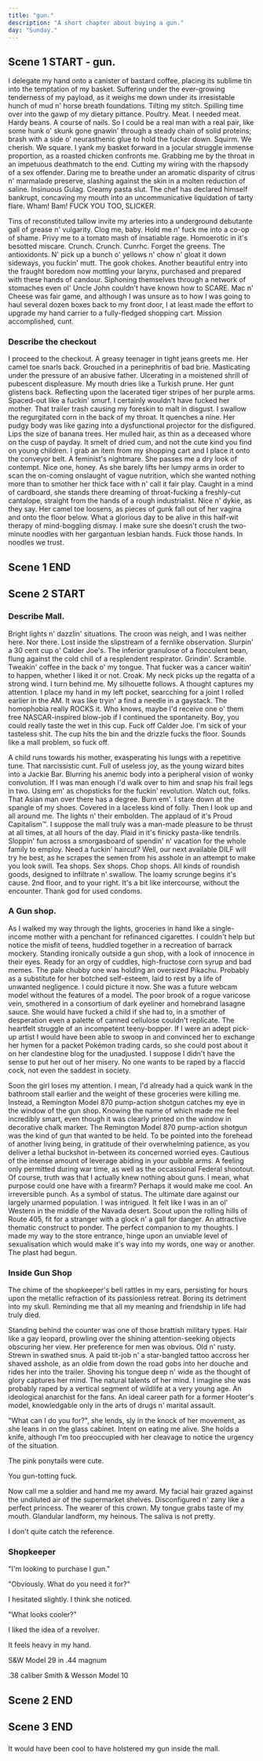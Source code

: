 ```yaml
---
title: "gun."
description: "A short chapter about buying a gun."
day: "Sunday."
---
```


## Scene 1 START - gun.

<!--
### Wallet Monologue.

You stare at your wallet. Your wallet stares back. There's flashes of money but it's terribly lack. So you give it your lust. A sign for your love. An abundance of lithe and a home in your crust. For the loyalty of heart. For your new best friend. For a shuckle of mildew. In a chive of pretend. Yet your offering is paltry. Without charm. Without pride. As it lingers for a cure. A kick in its stride. So you worship these notes. The validation of their crisp. Upon a smooth lilac surface. Your suffer for a kiss. As you embrace its harsh judgement. Striking pickle n' fear. So as to be a better person. The one you call dear. It creeds. You blare. Our ceremony in dissociation. Amongst a decoration of colour and quantifiable misassociation. Fickle n' gold. The mystique of a millionaire. At a fraction of the lie, so your reality must bear. So now in your wallet. You notice nothing but jewel. Your wallet is lordship. The priest of your cruel. Tickle me lucky. Tickle me vain. The disdain of your linger. The savage of your pain. Curiously plith. Pity in its crumb. A venture of foam upon a lilith of numb. Your heart is devoid of culture.

### Describe Tampons / Milo

The weekly shop. Danger's Harper Quinn. I walk past a packet of tampons. The beauty aisle. A menstrual sensation enthralled in the candid exasperation of a desperate lowlife. Murky is its sign of affection. Remnant of nostalgia's golden trickle upon which dazzles a premium-grade dust, reminding you of just how clutch you truly are. I'd chew one of em' right now if they didn't remind me so much of Milo. Her erratic touch. The boiled ingenuity of a misanthropic mind, now washed against the afflictive sleaze of a mindless triviality. I suppose I wanted to hold her. Embrace her. Call her nice things. Perhaps more than she herself wanted to be held or spoken to. In an ode to my own quixotic desires, now working against me in a defective ward of malevolent circumstance. Hospitalised. Inanity. Desecrate upon the basis of our one true love, as if to lock her away inside a blighted cage of impractical pursuits. Never to be realised again in this demolition of modernity. Stupid sop.

I think I should get chips. Should I get chips? I mean, have chips ever done me any harm? At least as far as I'm aware, chips have been a fantastic contribution towards National GDP. Well, except for fat people. And I mean, who wants to fuck a fat person? At least in buying this packet of chips, what I'm effectively doing is denying some huffer out there the opportunity to partake in the culnary equivalent of S&M. "Allow me to assist, fat whore." As I push aside some walking tub of lard who's become manic at the thought of using my precious potato as a fleshlight. Aaaaaaand, I no longer felt like eating chips anymore. Silly me.

I walk past a young couple. They seem happy. Healthy. Despair. Trapped in their own infalliable unreason. I respond to their success by plunging my hand into a bubbling vat of corrugated sherbet, drowning my sorrows in the creamy goodness of a pasturised opulence. Buttery grim. I trip on a shoelace. The ice cream tips n' slews down the exterior of my hand, matching the sultry temperature of my unearned scrutiny. Snapshot at the hip. I feel sick already. Svelte in the ambush of their jovial laughter. Deterred by all aspects of living. Satin. Maybe it was the feeling of co-existence itself, gluing to your flick in a capillary of munted clot. Slunk. That apparition of gurn n' chunk, skating down the crease in a rollin' cylinder of tempered tallow. Aurelia. Yet who was I? How did I fit into this scene, and who would be my other half? Perhaps I would have a shot at that young desirable stewardess standing over there by the toilet paper aisle, as we discussed which brand of towelette she prefered to succumb to the confectionery of her squirt. Consequently leading her to naughtily bite her finger in a playful sway, suggesting much more than would be reasonable in a mere supermarket jive. Perhaps I was simply destined to remained pauper in this perversion of public space, to be moistened by a senior with the clorox of a dishrag. I continued to stew in my unending jealousy, alternating between pudding and sadness. Lost in this moment amongst time. Harrowing for something cheaper.

I grasp at a cup of two-minute noodles from the international aisle, wishing instead that it was a mentally unstable girlfriend. Bulimic in her twine of shattered bulsa wood, forgiving in the pneumonia rotting her lungs. Although I suppose noodles offered a similar comfort to women, twiddle n' warmth in their long deciduous strands, as they curl around your tongue in a yellow melt of fine-grained perfection. Supple in its muddy kiss along the scent of one's throat, like a tender lover's liaison in the grand hotel of a five-star luxury suite. Then I thought of Milo. The curse of my inconsummate. The cure to my dread. Inanimate in its writhe shapelessness, as her absence beseeches my body to sink further into its interior. Alveolated for all its worth. Both petrified, yet ambivalent. To be reimagined in a waucht quaff of satanic fear, hurtling down the cavity of your neck with the hinderance of its revere. Stark in its astraphobia. Seltzer fantastisch. I assured myself that everything was okay. Perhaps Milo would appear from behind the vast refrigeration of milk to deliver me my care, with a smile thrown in for good measure. Of course, she simply never appeared. But thank god the apple pie was on special, because it now meant I had an excuse to eat the week-old cream in the fridge. Crisis averted.

### Describe the store

"Maintain minimal function," flashes the menacing teleprompter inside my head. HA. What a fool. Although peppy in my remark, it was evident I hadn't entirely lost my sarcasm; an American staple akin to pouring ketchup upon an impromptu bed of al dente mac n' cheese. The stomach churns. And yet, an anomaly appears from the corner of my eye. The discarded esthetic of a invalid coffee cup, presumably abandoned by a teenage mother on the prowl for some 50 cent diapers. How lovely. The sin is clear. Utterly ignoring my intuition for ordinal waste, I lunge towards the grunge. I geese. The cup is still warm. It soothes. I place my lips around the remaining smudge of lipstick left on the edge of its crumpled lid, pretending as if it were the dissolute of her scandalous mouth, pressed passionately against the wrong of my nose in a fantasy of unscrupulous romance. A bedlum of precum emerges from my pants. It soaks. I feel dirty. Alone. I want to cry. But I'm already surrounded by sadness. I scuttle.

Ultimately, it felt as if it wouldn't have made much of a difference if I'd simply perished. Right here. Right now. In amongst the fresh produce of leeks n' limes jeering at the jazz in my soul. Encouraging my trample upon a stampede of ripened avocados eager to steal, rape n' pleasure, as I conveniently fade away into the ashes of these overpriced shoes. Screaming in a sandy lethargy. Despondent. I needed to concentrate. Pronto. The teleprompter flashes again. "Oh, shut up," I shout into the cavity of an empty shelf. Crap. An older lady throws me an odd look before returning to her shopping trolley. Confused. I'd been caught. It was time to edge. Bounty. With a firm grip on my narcissistic plea, I curb. Swallow. My salivia beats begrudgingly against the clap of my jaw, initiating a subtle plantain for southern violence. I stomp my way through each aisle, fighting the presence of my thoughts in a chasm of pre-harvested fear. Conveniently left in the capable hands of consumerist advertising, as it guides me towards mother's ideal arbitration of nutritional affairs. The cramp is real. My fate is proceed.

Although I wasn't exactly sure why I came to the supermarket in the first place, it was neither the time nor place to be asking such gruel. All I knew was that I was king and that this was my jungle, ready to be ravaged in the disinterest of my assay. My foot takes one step into what seems like a vernacular of aluminum n' toast. Impaired upon an illusion of sheen ghostliness, parity to the loneliness of these infirmary white aisles and their gloss duclaire. As they radiate an unrelenting eleutheromania into the cornea of my eye, incinerating bacteria in amongst a cardboard city of blue n' neckwear. Drifting in amongst the discount stickers of countless ration, begging artfully for your glee n' boutique. The cautious is fair. The aisle is plenty.
-->

I delegate my hand onto a canister of bastard coffee, placing its sublime tin into the temptation of my basket. Suffering under the ever-growing tenderness of my payload, as it weighs me down under its irresistable hunch of mud n' horse breath foundations. Tilting my stitch. Spilling time over into the gawp of my dietary pittance. Poultry. Meat. I needed meat. Hardy beans. A course of nails. So I could be a real man with a real pair, like some hunk o' skunk gone gnawin' through a steady chain of solid proteins; brash with a side o' neurasthenic glue to hold the fucker down. Squirm. We cherish. We square. I yank my basket forward in a jocular struggle immense proportion, as a roasted chicken confronts me. Grabbing me by the throat in an impetuous deathmatch to the end. Cutting my wiring with the rhapsody of a sex offender. Daring me to breathe under an aromatic disparity of citrus n' marmalade preserve, slashing against the skin in a molten reduction of saline. Insinuous Gulag. Creamy pasta slut. The chef has declared himself bankrupt, concaving my mouth into an uncommunicative liquidation of tarty flare. Wham! Bam! FUCK YOU TOO, SLICKER.

Tins of reconstituted tallow invite my arteries into a underground debutante gall of grease n' vulgarity. Clog me, baby. Hold me n' fuck me into a co-op of shame. Privy me to a tomato mash of insatiable rage. Homoerotic in it's besotted miscare. Crunch. Crunch. Cunrhc. Forget the greens. The antioxidonts. N' pick up a bunch o' yellows n' chow n' gloat it down sideways, you fuckin' mutt. The gook chokes. Another beautiful entry into the fraught boredom now mottling your larynx, purchased and prepared with these hands of candour. Siphoning themselves through a network of stomaches even ol' Uncle John couldn't have known how to SCARE. Mac n' Cheese was fair game, and although I was unsure as to how I was going to haul several dozen boxes back to my front door, I at least made the effort to upgrade my hand carrier to a fully-fledged shopping cart. Mission accomplished, cunt.

### Describe the checkout

I proceed to the checkout. A greasy teenager in tight jeans greets me. Her camel toe snarls back. Grouched in a perinephritis of bad brie. Masticating under the pressure of an abusive father. Ulcerating in a moistened shrill of pubescent displeasure. My mouth dries like a Turkish prune. Her gunt glistens back. Reflecting upon the lacerated tiger stripes of her purple arms. Spaced-out like a fuckin' smurf. I certainly wouldn't have fucked her mother. That trailer trash causing my foreskin to malt in disgust. I swallow the regurgitated corn in the back of my throat. It quenches a nine. Her pudgy body was like gazing into a dysfunctional projector for the disfigured. Lips the size of banana trees. Her mulled hair, as thin as a deceased whore on the cusp of payday. It smelt of dried cum, and not the cute kind you find on young children. I grab an item from my shopping cart and I place it onto the conveyor belt. A feminist's nightmare. She passes me a dry look of contempt. Nice one, honey. As she barely lifts her lumpy arms in order to scan the on-coming onslaught of vague nutrition, which she wanted nothing more than to smother her thick face with n' call it fair play. Caught in a mind of cardboard, she stands there dreaming of throat-fucking a freshly-cut cantalope, straight from the hands of a rough industrialist. Nice n' dykie, as they say. Her camel toe loosens, as pieces of gunk fall out of her vagina and onto the floor below. What a glorious day to be alive in this half-wit therapy of mind-boggling dismay. I make sure she doesn't crush the two-minute noodles with her gargantuan lesbian hands. Fuck those hands. In noodles we trust.

## Scene 1 END

####

## Scene 2 START

### Describe Mall.

Bright lights n' dazzlin' situations. The croon was neigh, and I was neither here. Nor there. Lost inside the slipstream of a fernlike observation. Slurpin' a 30 cent cup o' Calder Joe's. The inferior granulose of a flocculent bean, flung against the cold chill of a resplendent respirator. Grindin'. Scramble. Tweakin' coffee in the back o' my tongue. That fucker was a cancer waitin' to happen, whether I liked it or not. Croak. My neck picks up the regatta of a strong wind. I turn behind me. My silhouette follows. A thought captures my attention. I place my hand in my left pocket, searcching for a joint I rolled earlier in the AM. It was like tryin' a find a needle in a gaystack. The homophobia really ROCKS it. Who knows, maybe I'd receive one o' them free NASCAR-inspired blow-job if I continued the spontaneity. Boy, you could really taste the wet in this cup. Fuck off Calder Joe. I'm sick of your tasteless shit. The cup hits the bin and the drizzle fucks the floor. Sounds like a mall problem, so fuck off.

A child runs towards his mother, exasperating his lungs with a repetitive tune. That narcissistic cunt. Full of useless joy, as the young wizard bites into a Jackie Bar. Blurring his anemic body into a peripheral vision of wonky convolution. If I was man enough I'd walk over to him and snap his frail legs in two. Using em' as chopsticks for the fuckin' revolution. Watch out, folks. That Asian man over there has a degree. Burn em'. I stare down at the spangle of my shoes. Covered in a laceless kind of folly. Then I look up and all around me. The lights n' their embolden. The applaud of it's Proud Capitalism™. I suppose the mall truly was a man-made pleasure to be thrust at all times, at all hours of the day. Plaid in it's finicky pasta-like tendrils. Sloppin' fun across a smorgasboard of spendin' n' vacation for the whole family to employ. Need a fuckin' haircut? Well, our next available DILF will try he best, as he scrapes the semen from his asshole in an attempt to make you look swill. Tea shops. Sex shops. Chop shops. All kinds of roundish goods, designed to infiltrate n' swallow. The loamy scrunge begins it's cause. 2nd floor, and to your right. It's a bit like intercourse, without the encounter. Thank god for used condoms.

### A Gun shop.

As I walked my way through the lights, groceries in hand like a single-income mother with a penchant for refinanced cigarettes. I couldn't help but notice the misfit of teens, huddled together in a recreation of barrack mockery. Standing ironically outside a gun shop, with a look of innocence in their eyes. Ready for an orgy of cuddles, high-fructose corn syrup and bad memes. The pale chubby one was holding an oversized Pikachu. Probably as a substitute for her botched self-esteem, laid to rest by a life of unwanted negligence. I could picture it now. She was a future webcam model without the features of a model. The poor brook of a rogue varicose vein, smothered in a consortium of dark eyeliner and homebrand lasagne sauce. She would have fucked a child if she had to, in a smother of desperation even a palette of canned cellulose couldn't replicate. The heartfelt struggle of an incompetent teeny-bopper. If I were an adept pick-up artist I would have been able to swoop in and convinced her to exchange her hymen for a packet Pokémon trading cards, so she could post about it on her clandestine blog for the unadjusted. I suppose I didn't have the sense to put her out of her misery. No one wants to be raped by a flaccid cock, not even the saddest in society.

Soon the girl loses my attention. I mean, I'd already had a quick wank in the bathroom stall earlier and the weight of these groceries were killing me. Instead, a Remington Model 870 pump-action shotgun catches my eye in the window of the gun shop. Knowing the name of which made me feel incredibly smart, even though it was clearly printed on the window in decorative chalk marker. The Remington Model 870 pump-action shotgun was the kind of gun that wanted to be held. To be pointed into the forehead of another living being, in gratitude of their overwhelming patience, as you deliver a lethal buckshot in-between its concerned worried eyes. Cautious of the intense amount of leverage abiding in your quibble arms. A feeling only permitted during war time, as well as the occassional Federal shootout. Of course, truth was that I actually knew nothing about guns. I mean, what purpose could one have with a firearm? Perhaps it would make me cool. An irreversible punch. As a symbol of status. The ultimate dare against our largely unarmed population. I was intrigued. It felt like I was in an ol' Western in the middle of the Navada desert. Scout upon the rolling hills of Route 405, fit for a stranger with a glock n' a gall for danger. An attractive thematic construct to ponder. The perfect companion to my thoughts. I made my way to the store entrance, hinge upon an unviable level of sexualisation which would make it's way into my words, one way or another. The plast had begun.

### Inside Gun Shop

The chime of the shopkeeper's bell rattles in my ears, persisting for hours upon the metallic refraction of its passionless retreat. Boring its detriment into my skull. Reminding me that all my meaning and friendship in life had truly died.

Standing behind the counter was one of those brattish military types. Hair like a gay leopard, prowling over the shining attention-seeking objects obscuring her view. Her preference for men was obvious. Old n' rusty. Strewn in swathed snus. A paid tit-job n' a star-bangled tattoo accross her shaved asshole, as an oldie from down the road gobs into her douche and rides her into the trailer. Shoving his tongue deep n' wide as the thought of glory captures her mind. The natural talents of her mind. I imagine she was probably raped by a vertical segment of wildlife at a very young age. An ideological anarchist for the fans. An ideal career path for a former Hooter's model, knowledgable only in the arts of drugs n' marital assault.

"What can I do you for?", she lends, sly in the knock of her movement, as she leans in on the glass cabinet. Intent on eating me alive. She holds a knife, although I'm too preoccupied with her cleavage to notice the urgency of the situation.


The pink ponytails were cute.


You gun-totting fuck.


Now call me a soldier and hand me my award. My facial hair grazed against the undiluted air of the supermarket shelves. Disconfigured n' zany like a perfect princess. The wearer of this crown. My tongue grabs taste of my mouth. Glandular landform, my heinous. The saliva is not pretty.


I don't quite catch the reference.


### Shopkeeper


"I'm looking to purchase I gun."

"Obviously. What do you need it for?"

I hesitated slightly. I think she noticed.

"What looks cooler?"

I liked the idea of a revolver.

It feels heavy in my hand.

S&W Model 29 in .44 magnum

.38 caliber Smith & Wesson Model 10

## Scene 2 END

####

## Scene 3 END

###

It would have been cool to have holstered my gun inside the mall.

